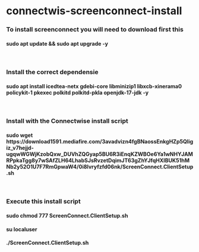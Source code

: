 # connectwis-screenconnect-install<br>
<h3>To install screenconnect you will need to download first this</h3>
<h4>sudo apt update && sudo apt upgrade -y</h4>
<br><h3>Install the correct dependensie</h3>
<h4>sudo apt install icedtea-netx gdebi-core libminizip1 libxcb-xinerama0 policykit-1 pkexec polkitd polkitd-pkla openjdk-17-jdk -y
</h4><br><h3>Install with the Connectwise install script</h3>
<h4>sudo wget https://download1591.mediafire.com/3avadvizn4fgBNaossEnkgHZp5QIigiz_v7hejjd-ugqwWGWjKzobQxw_DUVhZQGyap5BU6R3iEnqKZWBOe6Ya1wNHYJAMRPpkaTgg8y7wSAfZLH64LhabSJsRvzetDqimJT63gZhYJfqHXIBUK51hMNb2y52O1U7F7RmGpwaW4/0i8lvryfzfd06nk/ScreenConnect.ClientSetup.sh </h4>
<br>
<h3>Execute this install script</h3>
<h4>sudo chmod 777 ScreenConnect.ClientSetup.sh</h4>
<h4>su localuser</h4>
<h4>./ScreenConnect.ClientSetup.sh</h4>
